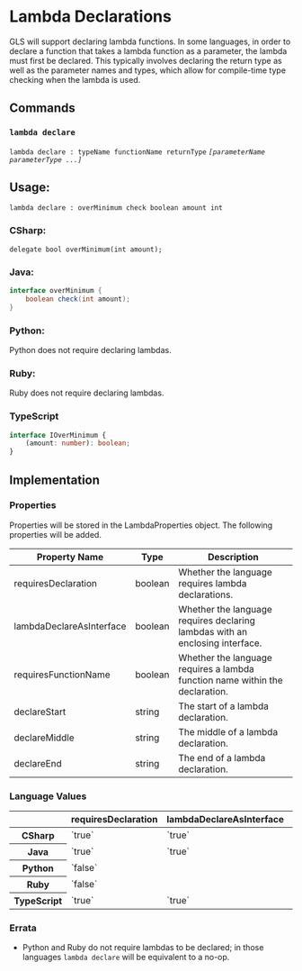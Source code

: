 # Lambda Declarations

GLS will support declaring lambda functions. In some languages, in order to declare a function that takes a lambda function as a parameter, the lambda must first be declared. This typically involves declaring the return type as well as the parameter names and types, which allow for compile-time type checking when the lambda is used.

## Commands

### `lambda declare`
`lambda declare : typeName functionName returnType` *`[parameterName parameterType ...]`*

## Usage:

```gls
lambda declare : overMinimum check boolean amount int
```

### CSharp:
```CSharp
delegate bool overMinimum(int amount);
```

### Java:  
```Java
interface overMinimum {
    boolean check(int amount);
}
```

### Python:
Python does not require declaring lambdas.

### Ruby:
Ruby does not require declaring lambdas.

### TypeScript
```TypeScript
interface IOverMinimum {
    (amount: number): boolean;
}
```

## Implementation

### Properties

Properties will be stored in the LambdaProperties object. The following properties will be added.

<table>
    <thead>
        <th>Property Name</th>
        <th>Type</th>
        <th>Description</th>
    </thead>
    <tbody>
        <tr>
            <td>requiresDeclaration</td>
            <td>boolean</td>
            <td>Whether the language requires lambda declarations.</td>
        </tr>
        <tr>
            <td>lambdaDeclareAsInterface</td>
            <td>boolean</td>
            <td>Whether the language requires declaring lambdas with an enclosing interface.</td>
        </tr>
        <tr>
            <td>requiresFunctionName</td>
            <td>boolean</td>
            <td>Whether the language requires a lambda function name within the declaration.</td>
        </tr>
        <tr>
            <td>declareStart</td>
            <td>string</td>
            <td>The start of a lambda declaration.</td>
        </tr>
        <tr>
            <td>declareMiddle</td>
            <td>string</td>
            <td>The middle of a lambda declaration.</td>
        </tr>
        <tr>
            <td>declareEnd</td>
            <td>string</td>
            <td>The end of a lambda declaration.</td>
        </tr>
    </tbody>
</table>

### Language Values

<table>
    <thead>
        <th></th>
        <th>requiresDeclaration</th>
        <th>lambdaDeclareAsInterface</th>
        <th>requiresFunctionName</th>
        <th>declareStart</th>
        <th>declareMiddle</th>
        <th>declareEnd</th>
    </thead>
    <tbody>
        <tr>
            <th>CSharp</th>
            <td>`true`</td>
            <td>`true`</td>
            <td>`true`</td>
            <td>`"delegate "`</td>
            <td>`""`</td>
            <td>`""`</td>
        </tr>
        <tr>
            <th>Java</th>
            <td>`true`</td>
            <td>`true`</td>
            <td>`true`</td>
            <td>`"interface "`</td>
            <td>`" {\n"`</td>
            <td>`"\n}"`</td>
        </tr>
        <tr>
            <th>Python</th>
            <td>`false`</td>
            <td></td>
            <td></td>
            <td></td>
            <td></td>
            <td></td>
        </tr>
        <tr>
            <th>Ruby</th>
            <td>`false`</td>
            <td></td>
            <td></td>
            <td></td>
            <td></td>
            <td></td>
        </tr>
        <tr>
            <th>TypeScript</th>
            <td>`true`</td>
            <td>`true`</td>
            <td>`false`</td>
            <td>`"interface "`</td>
            <td>`" {\n"`</td>
            <td>`"\n}"`</td>
        </tr>
    <tbody>
</table>

### Errata

* Python and Ruby do not require lambdas to be declared; in those languages `lambda declare` will be equivalent to a no-op.
